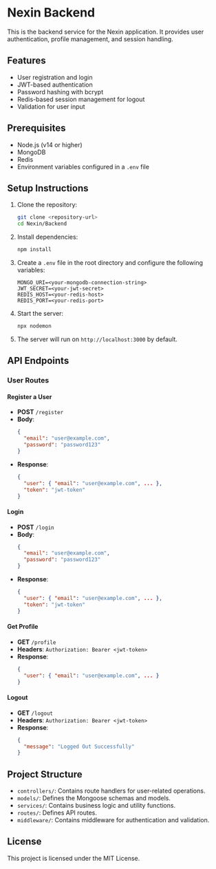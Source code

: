 # Nexin Backend

This is the backend service for the Nexin application. It provides user authentication, profile management, and session handling.

## Features
- User registration and login
- JWT-based authentication
- Password hashing with bcrypt
- Redis-based session management for logout
- Validation for user input

## Prerequisites
- Node.js (v14 or higher)
- MongoDB
- Redis
- Environment variables configured in a `.env` file

## Setup Instructions

1. Clone the repository:
   ```bash
   git clone <repository-url>
   cd Nexin/Backend
   ```

2. Install dependencies:
   ```bash
   npm install
   ```

3. Create a `.env` file in the root directory and configure the following variables:
   ```
   MONGO_URI=<your-mongodb-connection-string>
   JWT_SECRET=<your-jwt-secret>
   REDIS_HOST=<your-redis-host>
   REDIS_PORT=<your-redis-port>
   ```

4. Start the server:
   ```bash
   npx nodemon
   ```

5. The server will run on `http://localhost:3000` by default.

## API Endpoints

### User Routes

#### Register a User
- **POST** `/register`
- **Body**:
  ```json
  {
    "email": "user@example.com",
    "password": "password123"
  }
  ```
- **Response**:
  ```json
  {
    "user": { "email": "user@example.com", ... },
    "token": "jwt-token"
  }
  ```

#### Login
- **POST** `/login`
- **Body**:
  ```json
  {
    "email": "user@example.com",
    "password": "password123"
  }
  ```
- **Response**:
  ```json
  {
    "user": { "email": "user@example.com", ... },
    "token": "jwt-token"
  }
  ```

#### Get Profile
- **GET** `/profile`
- **Headers**: `Authorization: Bearer <jwt-token>`
- **Response**:
  ```json
  {
    "user": { "email": "user@example.com", ... }
  }
  ```

#### Logout
- **GET** `/logout`
- **Headers**: `Authorization: Bearer <jwt-token>`
- **Response**:
  ```json
  {
    "message": "Logged Out Successfully"
  }
  ```

## Project Structure
- `controllers/`: Contains route handlers for user-related operations.
- `models/`: Defines the Mongoose schemas and models.
- `services/`: Contains business logic and utility functions.
- `routes/`: Defines API routes.
- `middleware/`: Contains middleware for authentication and validation.

## License
This project is licensed under the MIT License.
